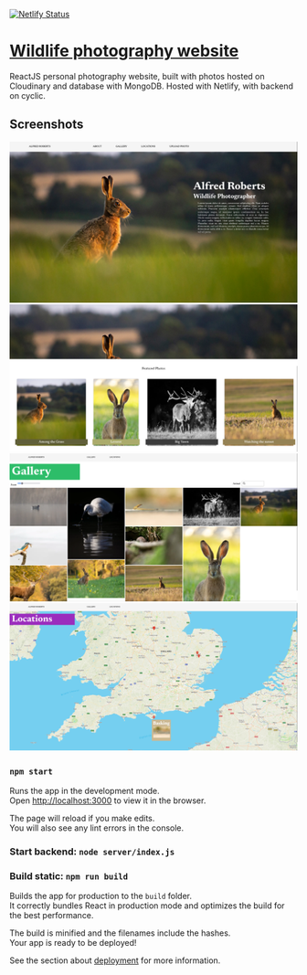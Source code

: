 [![Netlify Status](https://api.netlify.com/api/v1/badges/76387a79-b1f9-4e5f-9bfa-0c03f595c412/deploy-status)](https://app.netlify.com/sites/alfredroberts/deploys)

# [Wildlife photography website](https://alfredroberts.netlify.app/)

ReactJS personal photography website, built with photos hosted on Cloudinary and
database with MongoDB. Hosted with Netlify, with backend on cyclic.

## Screenshots

![](docs/picture1.png)
![](docs/picture2.png)
![](docs/picture3.png)
![](docs/picture4.png)


### `npm start`

Runs the app in the development mode.\
Open [http://localhost:3000](http://localhost:3000) to view it in the browser.

The page will reload if you make edits.\
You will also see any lint errors in the console.

### Start backend: `node server/index.js`


### Build static: `npm run build`

Builds the app for production to the `build` folder.\
It correctly bundles React in production mode and optimizes the build for the best performance.

The build is minified and the filenames include the hashes.\
Your app is ready to be deployed!

See the section about [deployment](https://facebook.github.io/create-react-app/docs/deployment) for more information.
